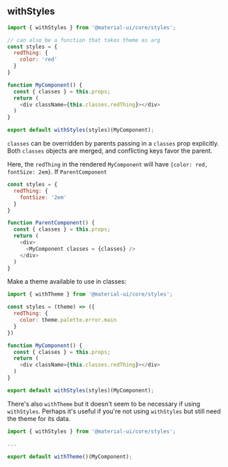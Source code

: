 ## withStyles

```js
import { withStyles } from '@material-ui/core/styles';

// can also be a function that takes theme as arg
const styles = {
  redThing: {
    color: 'red'
  }
}

function MyComponent() {
  const { classes } = this.props;
  return (
    <div className={this.classes.redThing}></div>
  )
}

export default withStyles(styles)(MyComponent);
```

`classes` can be overridden by parents passing in a `classes` prop explicitly. Both `classes` objects are merged, and conflicting keys favor the parent.

Here, the `redThing` in the rendered `MyComponent` will have `{color: red, fontSize: 2em}`. If `ParentComponent`

```js
const styles = {
  redThing: {
    fontSize: '2em'
  }
}

function ParentComponent() {
  const { classes } = this.props;
  return (
    <div>
      <MyComponent classes = {classes} />
    </div>
  )
}
```

Make a theme available to use in classes:

```js
import { withTheme } from '@material-ui/core/styles';

const styles = (theme) => ({
  redThing: {
    color: theme.palette.error.main
  }
})

function MyComponent() {
  const { classes } = this.props;
  return (
    <div className={this.classes.redThing}></div>
  )
}

export default withStyles(styles)(MyComponent);
```

There's also `withTheme` but it doesn't seem to be necessary if using `withStyles`. Perhaps it's useful if you're not using `withStyles` but still need the theme for its data.

```js
import { withStyles } from '@material-ui/core/styles';

...

export default withTheme()(MyComponent);

```
